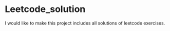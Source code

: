# Leetcode_solution
I would like to make this project includes all solutions of leetcode exercises.
